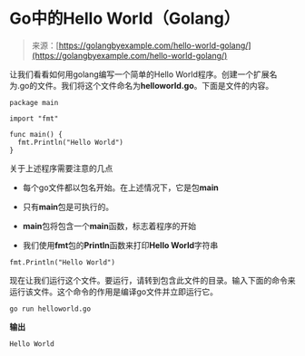 <!--yml

类别：未分类

日期：2024-10-13 06:21:35

-->

# Go中的Hello World（Golang）

> 来源：[https://golangbyexample.com/hello-world-golang/](https://golangbyexample.com/hello-world-golang/)

让我们看看如何用golang编写一个简单的Hello World程序。创建一个扩展名为.go的文件。我们将这个文件命名为**helloworld.go**。下面是文件的内容。

```
package main  

import "fmt" 

func main() { 
  fmt.Println("Hello World") 
}
```

关于上述程序需要注意的几点

+   每个go文件都以包名开始。在上述情况下，它是包**main**

+   只有**main**包是可执行的。

+   **main**包将包含一个**main**函数，标志着程序的开始

+   我们使用**fmt**包的**Println**函数来打印**Hello World**字符串

```
fmt.Println("Hello World")
```

现在让我们运行这个文件。要运行，请转到包含此文件的目录。输入下面的命令来运行该文件。这个命令的作用是编译go文件并立即运行它。

```
go run helloworld.go
```

**输出**

```
Hello World
```
